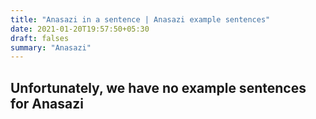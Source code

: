 ```yaml
---
title: "Anasazi in a sentence | Anasazi example sentences"
date: 2021-01-20T19:57:50+05:30
draft: falses
summary: "Anasazi"
---
```

## Unfortunately, we have no example sentences for Anasazi                 
